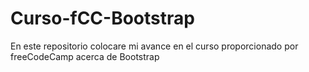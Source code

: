 # Curso-fCC-Bootstrap 

En este repositorio colocare mi avance en el curso proporcionado por freeCodeCamp acerca de Bootstrap
